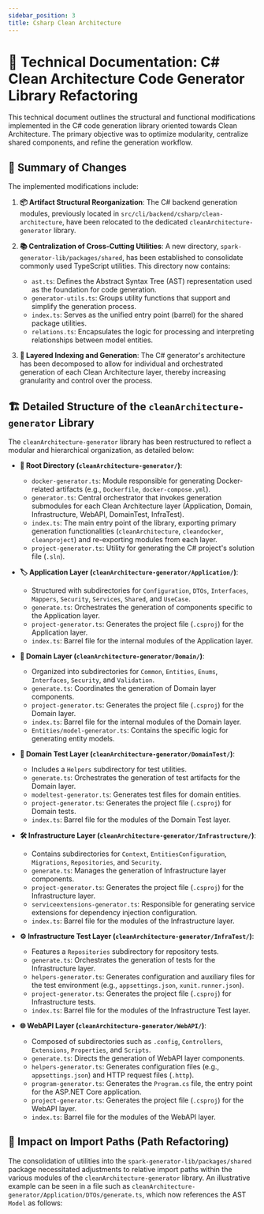 ```yaml
---
sidebar_position: 3
title: Csharp Clean Architecture
---
```

# 📄 Technical Documentation: C# Clean Architecture Code Generator Library Refactoring

This technical document outlines the structural and functional modifications implemented in the C# code generation library oriented towards Clean Architecture. The primary objective was to optimize modularity, centralize shared components, and refine the generation workflow.

## 📌 Summary of Changes

The implemented modifications include:

1.  **📦 Artifact Structural Reorganization**: The C# backend generation modules, previously located in `src/cli/backend/csharp/clean-architecture`, have been relocated to the dedicated `cleanArchitecture-generator` library.

2.  **📚 Centralization of Cross-Cutting Utilities**: A new directory, `spark-generator-lib/packages/shared`, has been established to consolidate commonly used TypeScript utilities. This directory now contains:
    * `ast.ts`: Defines the Abstract Syntax Tree (AST) representation used as the foundation for code generation.
    * `generator-utils.ts`: Groups utility functions that support and simplify the generation process.
    * `index.ts`: Serves as the unified entry point (barrel) for the shared package utilities.
    * `relations.ts`: Encapsulates the logic for processing and interpreting relationships between model entities.

3.  **🔗 Layered Indexing and Generation**: The C# generator's architecture has been decomposed to allow for individual and orchestrated generation of each Clean Architecture layer, thereby increasing granularity and control over the process.

## 🏗️ Detailed Structure of the `cleanArchitecture-generator` Library

The `cleanArchitecture-generator` library has been restructured to reflect a modular and hierarchical organization, as detailed below:

* **📍 Root Directory (`cleanArchitecture-generator/`)**:
    * `docker-generator.ts`: Module responsible for generating Docker-related artifacts (e.g., `Dockerfile`, `docker-compose.yml`).
    * `generator.ts`: Central orchestrator that invokes generation submodules for each Clean Architecture layer (Application, Domain, Infrastructure, WebAPI, DomainTest, InfraTest).
    * `index.ts`: The main entry point of the library, exporting primary generation functionalities (`cleanArchitecture`, `cleandocker`, `cleanproject`) and re-exporting modules from each layer.
    * `project-generator.ts`: Utility for generating the C# project's solution file (`.sln`).

* **🏷️ Application Layer (`cleanArchitecture-generator/Application/`)**:
    * Structured with subdirectories for `Configuration`, `DTOs`, `Interfaces`, `Mappers`, `Security`, `Services`, `Shared`, and `UseCase`.
    * `generate.ts`: Orchestrates the generation of components specific to the Application layer.
    * `project-generator.ts`: Generates the project file (`.csproj`) for the Application layer.
    * `index.ts`: Barrel file for the internal modules of the Application layer.

* **🧠 Domain Layer (`cleanArchitecture-generator/Domain/`)**:
    * Organized into subdirectories for `Common`, `Entities`, `Enums`, `Interfaces`, `Security`, and `Validation`.
    * `generate.ts`: Coordinates the generation of Domain layer components.
    * `project-generator.ts`: Generates the project file (`.csproj`) for the Domain layer.
    * `index.ts`: Barrel file for the internal modules of the Domain layer.
    * `Entities/model-generator.ts`: Contains the specific logic for generating entity models.

* **🔬 Domain Test Layer (`cleanArchitecture-generator/DomainTest/`)**:
    * Includes a `Helpers` subdirectory for test utilities.
    * `generate.ts`: Orchestrates the generation of test artifacts for the Domain layer.
    * `modeltest-generator.ts`: Generates test files for domain entities.
    * `project-generator.ts`: Generates the project file (`.csproj`) for Domain tests.
    * `index.ts`: Barrel file for the modules of the Domain Test layer.

* **🛠️ Infrastructure Layer (`cleanArchitecture-generator/Infrastructure/`)**:
    * Contains subdirectories for `Context`, `EntitiesConfiguration`, `Migrations`, `Repositories`, and `Security`.
    * `generate.ts`: Manages the generation of Infrastructure layer components.
    * `project-generator.ts`: Generates the project file (`.csproj`) for the Infrastructure layer.
    * `serviceextensions-generator.ts`: Responsible for generating service extensions for dependency injection configuration.
    * `index.ts`: Barrel file for the modules of the Infrastructure layer.

* **⚙️ Infrastructure Test Layer (`cleanArchitecture-generator/InfraTest/`)**:
    * Features a `Repositories` subdirectory for repository tests.
    * `generate.ts`: Orchestrates the generation of tests for the Infrastructure layer.
    * `helpers-generator.ts`: Generates configuration and auxiliary files for the test environment (e.g., `appsettings.json`, `xunit.runner.json`).
    * `project-generator.ts`: Generates the project file (`.csproj`) for Infrastructure tests.
    * `index.ts`: Barrel file for the modules of the Infrastructure Test layer.

* **🌐 WebAPI Layer (`cleanArchitecture-generator/WebAPI/`)**:
    * Composed of subdirectories such as `.config`, `Controllers`, `Extensions`, `Properties`, and `Scripts`.
    * `generate.ts`: Directs the generation of WebAPI layer components.
    * `helpers-generator.ts`: Generates configuration files (e.g., `appsettings.json`) and HTTP request files (`.http`).
    * `program-generator.ts`: Generates the `Program.cs` file, the entry point for the ASP.NET Core application.
    * `project-generator.ts`: Generates the project file (`.csproj`) for the WebAPI layer.
    * `index.ts`: Barrel file for the modules of the WebAPI layer.

## 🔄 Impact on Import Paths (Path Refactoring)

The consolidation of utilities into the `spark-generator-lib/packages/shared` package necessitated adjustments to relative import paths within the various modules of the `cleanArchitecture-generator` library. An illustrative example can be seen in a file such as `cleanArchitecture-generator/Application/DTOs/generate.ts`, which now references the AST `Model` as follows:

```typescript
